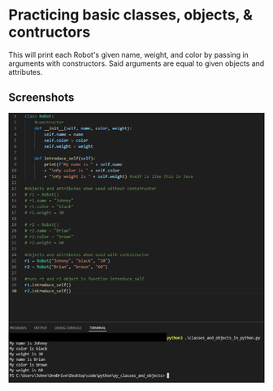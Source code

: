 # Practicing basic classes, objects, & contructors

This will print each Robot's given name, weight, and color by passing in arguments with constructors. Said arguments are equal to given objects and attributes.

## Screenshots

![script & console](https://raw.githubusercontent.com/johnnylieu/py_classes_and_objects/main/basic%20classes%2C%20objects%2C%20and%20constructors.bmp "Application Img1")